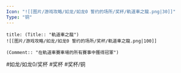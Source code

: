 ```yaml
---
Icon: "![[图片/游戏攻略/如龙/如龙0 誓约的场所/奖杯/軌道車之龍.png|30]]"
Type: "铜"
---
```

```ad-common-bronze-trophy
title: (Title:: "軌道車之龍")
![[图片/游戏攻略/如龙/如龙0 誓约的场所/奖杯/軌道車之龍.png|100]]

(Comment:: "在軌道車賽車場的所有賽事中獲得冠軍")
```

#如龙/如龙0/奖杯 #奖杯 #奖杯/铜
